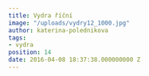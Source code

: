```yaml
---
title: Vydra říční
image: "/uploads/vydry12_1000.jpg"
author: katerina-polednikova
tags:
- vydra
position: 14
date: 2016-04-08 18:37:38.000000000 Z
---
```

